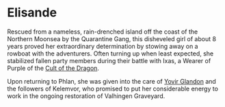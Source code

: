 # Elisande

Rescued from a nameless, rain-drenched island off the coast of the Northern Moonsea by the Quarantine Gang, this disheveled girl of about 8 years proved her extraordinary determination by stowing away on a rowboat with the adventurers. Often turning up when least expected, she stabilized fallen party members during their battle with Ixas, a Wearer of Purple of the [Cult of the Dragon](../factions/Cult%20of%20the%20Dragon.md).

Upon returning to Phlan, she was given into the care of [Yovir Glandon](Yovir%20Glandon.md) and the followers of Kelemvor, who promised to put her considerable energy to work in the ongoing restoration of Valhingen Graveyard.